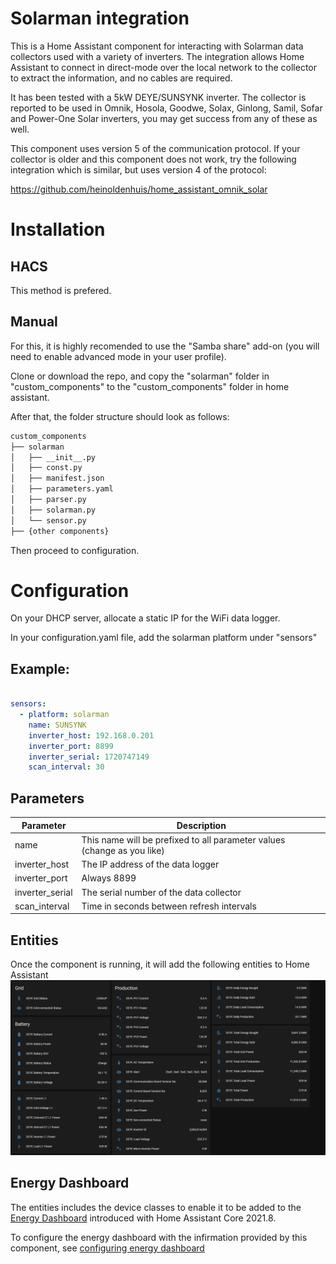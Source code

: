 # Solarman integration
This is a Home Assistant component for interacting with Solarman data collectors used with a variety of inverters. The integration allows Home Assistant to connect in direct-mode over the local network to the collector to extract the information, and no cables are required. 

It has been tested with a 5kW DEYE/SUNSYNK inverter. The collector is reported to be used in Omnik, Hosola, Goodwe, Solax, Ginlong, Samil, Sofar and Power-One Solar inverters, you may get success from any of these as well.

This component uses version 5 of the communication protocol. If your collector is older and this component does not work, try the following integration which is similar, but uses version 4 of the protocol:

https://github.com/heinoldenhuis/home_assistant_omnik_solar


# Installation

## HACS
This method is prefered. 

## Manual
For this, it is highly recomended to use the "Samba share" add-on (you will need to enable advanced mode in your user profile).

Clone or download the repo, and copy the "solarman" folder in "custom_components" to the "custom_components" folder in home assistant. 

After that, the folder structure should look as follows:

```bash
custom_components
├── solarman
│   ├── __init__.py
│   ├── const.py
│   ├── manifest.json
│   ├── parameters.yaml
│   ├── parser.py
│   ├── solarman.py
│   └── sensor.py
├── {other components}
```

Then proceed to configuration.

# Configuration

On your DHCP server, allocate a static IP for the WiFi data logger. 

In your configuration.yaml file, add the solarman platform under "sensors"


## Example:

~~~ YAML

sensors:
  - platform: solarman
    name: SUNSYNK
    inverter_host: 192.168.0.201
    inverter_port: 8899
    inverter_serial: 1720747149 
    scan_interval: 30
~~~

## Parameters 

| Parameter | Description |
| ---- | ---- |
| name | This name will be prefixed to all parameter values (change as you like)|
| inverter_host| The IP address of the data logger |
| inverter_port | Always 8899 |
| inverter_serial| The serial number of the data collector |
| scan_interval | Time in seconds between refresh intervals |

## Entities
Once the component is running, it will add the following entities to Home Assistant
![Entities](./entities.png)

## Energy Dashboard
The entities includes the device classes to enable it to be added to the [Energy Dashboard](https://www.home-assistant.io/blog/2021/08/04/home-energy-management/) introduced with Home Assistant Core 2021.8.

To configure the energy dashboard with the infirmation provided by this component,  see [configuring energy dashboard](energy.md)

